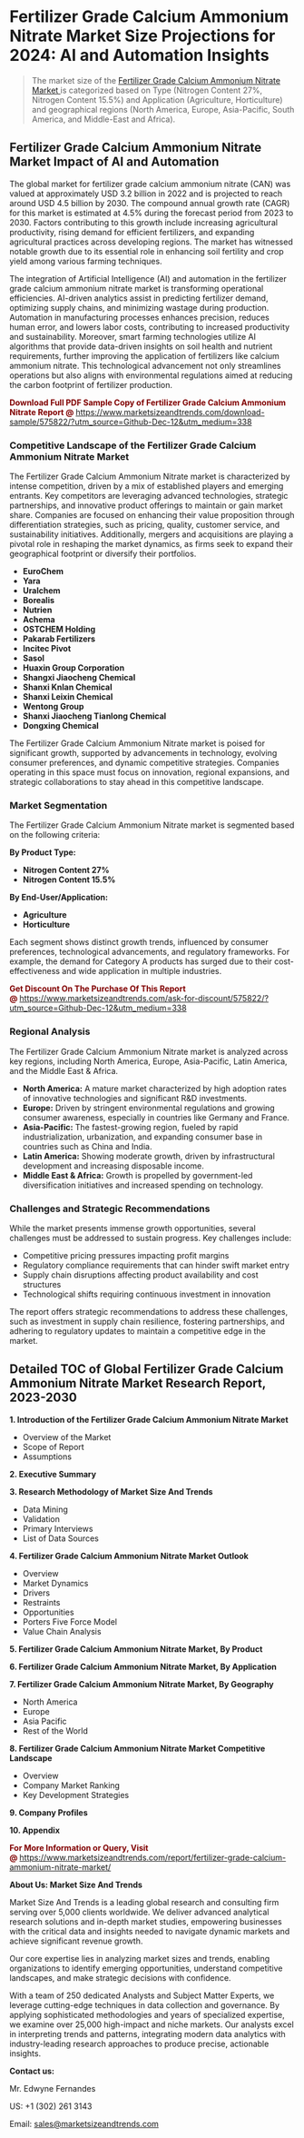 <H1>Fertilizer Grade Calcium Ammonium Nitrate Market Size Projections for 2024: AI and Automation Insights</H1><blockquote><p>The market size of the <a href="https://www.marketsizeandtrends.com/download-sample/575822/?utm_source=Github-Dec-12&amp;utm_medium=338" target="_blank">Fertilizer Grade Calcium Ammonium Nitrate Market </a>is categorized based on Type (Nitrogen Content 27%, Nitrogen Content 15.5%) and Application (Agriculture, Horticulture) and geographical regions (North America, Europe, Asia-Pacific, South America, and Middle-East and Africa).</p></blockquote><p><h2>Fertilizer Grade Calcium Ammonium Nitrate Market Impact of AI and Automation</h2><p>The global market for fertilizer grade calcium ammonium nitrate (CAN) was valued at approximately USD 3.2 billion in 2022 and is projected to reach around USD 4.5 billion by 2030. The compound annual growth rate (CAGR) for this market is estimated at 4.5% during the forecast period from 2023 to 2030. Factors contributing to this growth include increasing agricultural productivity, rising demand for efficient fertilizers, and expanding agricultural practices across developing regions. The market has witnessed notable growth due to its essential role in enhancing soil fertility and crop yield among various farming techniques.</p><p>The integration of Artificial Intelligence (AI) and automation in the fertilizer grade calcium ammonium nitrate market is transforming operational efficiencies. AI-driven analytics assist in predicting fertilizer demand, optimizing supply chains, and minimizing wastage during production. Automation in manufacturing processes enhances precision, reduces human error, and lowers labor costs, contributing to increased productivity and sustainability. Moreover, smart farming technologies utilize AI algorithms that provide data-driven insights on soil health and nutrient requirements, further improving the application of fertilizers like calcium ammonium nitrate. This technological advancement not only streamlines operations but also aligns with environmental regulations aimed at reducing the carbon footprint of fertilizer production.</p></p><p><strong><span style="color: #800000;">Download Full PDF Sample Copy of Fertilizer Grade Calcium Ammonium Nitrate Report @</span>&nbsp;</strong><a href="https://www.marketsizeandtrends.com/download-sample/575822/?utm_source=Github-Dec-12&amp;utm_medium=338">https://www.marketsizeandtrends.com/download-sample/575822/?utm_source=Github-Dec-12&amp;utm_medium=338</a></p><h3>Competitive Landscape of the Fertilizer Grade Calcium Ammonium Nitrate Market</h3><p>The Fertilizer Grade Calcium Ammonium Nitrate market is characterized by intense competition, driven by a mix of established players and emerging entrants. Key competitors are leveraging advanced technologies, strategic partnerships, and innovative product offerings to maintain or gain market share. Companies are focused on enhancing their value proposition through differentiation strategies, such as pricing, quality, customer service, and sustainability initiatives. Additionally, mergers and acquisitions are playing a pivotal role in reshaping the market dynamics, as firms seek to expand their geographical footprint or diversify their portfolios.</p><p><strong><p><ul><li>EuroChem </li><li> Yara </li><li> Uralchem </li><li> Borealis </li><li> Nutrien </li><li> Achema </li><li> OSTCHEM Holding </li><li> Pakarab Fertilizers </li><li> Incitec Pivot </li><li> Sasol </li><li> Huaxin Group Corporation </li><li> Shangxi Jiaocheng Chemical </li><li> Shanxi Knlan Chemical </li><li> Shanxi Leixin Chemical </li><li> Wentong Group </li><li> Shanxi Jiaocheng Tianlong Chemical </li><li> Dongxing Chemical</p></li></ul></p></strong></p><p>The Fertilizer Grade Calcium Ammonium Nitrate market is poised for significant growth, supported by advancements in technology, evolving consumer preferences, and dynamic competitive strategies. Companies operating in this space must focus on innovation, regional expansions, and strategic collaborations to stay ahead in this competitive landscape.</p><h3>Market Segmentation</h3><p>The Fertilizer Grade Calcium Ammonium Nitrate market is segmented based on the following criteria:</p><p><strong>By Product Type:</strong></p><p><strong><p><ul><li>Nitrogen Content 27% </li><li> Nitrogen Content 15.5%</p></li></ul></p></strong></p><p><strong>By End-User/Application:</strong></p><p><strong><p><ul><li>Agriculture </li><li> Horticulture</p></li></ul></p></strong></p><p>Each segment shows distinct growth trends, influenced by consumer preferences, technological advancements, and regulatory frameworks. For example, the demand for Category A products has surged due to their cost-effectiveness and wide application in multiple industries.</p><p><strong><span style="color: #800000;">Get Discount On The Purchase Of This Report @&nbsp;</span></strong><a href="https://www.marketsizeandtrends.com/ask-for-discount/575822/?utm_source=Github-Dec-12&amp;utm_medium=338">https://www.marketsizeandtrends.com/ask-for-discount/575822/?utm_source=Github-Dec-12&amp;utm_medium=338</a></p><h3>Regional Analysis</h3><p>The Fertilizer Grade Calcium Ammonium Nitrate market is analyzed across key regions, including North America, Europe, Asia-Pacific, Latin America, and the Middle East &amp; Africa.</p><ul><li><strong>North America:</strong> A mature market characterized by high adoption rates of innovative technologies and significant R&amp;D investments.</li><li><strong>Europe:</strong> Driven by stringent environmental regulations and growing consumer awareness, especially in countries like Germany and France.</li><li><strong>Asia-Pacific:</strong> The fastest-growing region, fueled by rapid industrialization, urbanization, and expanding consumer base in countries such as China and India.</li><li><strong>Latin America:</strong> Showing moderate growth, driven by infrastructural development and increasing disposable income.</li><li><strong>Middle East &amp; Africa:</strong> Growth is propelled by government-led diversification initiatives and increased spending on technology.</li></ul><h3>Challenges and Strategic Recommendations</h3><p>While the market presents immense growth opportunities, several challenges must be addressed to sustain progress. Key challenges include:</p><ul><li>Competitive pricing pressures impacting profit margins</li><li>Regulatory compliance requirements that can hinder swift market entry</li><li>Supply chain disruptions affecting product availability and cost structures</li><li>Technological shifts requiring continuous investment in innovation</li></ul><p>The report offers strategic recommendations to address these challenges, such as investment in supply chain resilience, fostering partnerships, and adhering to regulatory updates to maintain a competitive edge in the market.</p><h2>Detailed TOC of Global Fertilizer Grade Calcium Ammonium Nitrate Market Research Report, 2023-2030</h2><p><strong>1. Introduction of the Fertilizer Grade Calcium Ammonium Nitrate Market</strong></p><ul><li>Overview of the Market</li><li>Scope of Report</li><li>Assumptions&nbsp;</li></ul><p><strong>2. Executive Summary</strong></p><p><strong>3. Research Methodology of <strong>Market Size And Trends</strong></strong></p><ul><li>Data Mining</li><li>Validation</li><li>Primary Interviews</li><li>List of Data Sources&nbsp;</li></ul><p><strong>4. Fertilizer Grade Calcium Ammonium Nitrate Market Outlook</strong></p><ul><li>Overview</li><li>Market Dynamics</li><li>Drivers</li><li>Restraints</li><li>Opportunities</li><li>Porters Five Force Model</li><li>Value Chain Analysis&nbsp;</li></ul><p><strong>5. Fertilizer Grade Calcium Ammonium Nitrate Market, By Product</strong></p><p><strong>6. Fertilizer Grade Calcium Ammonium Nitrate Market, By Application</strong></p><p><strong>7. Fertilizer Grade Calcium Ammonium Nitrate Market, By Geography</strong></p><ul><li>North America</li><li>Europe</li><li>Asia Pacific</li><li>Rest of the World&nbsp;</li></ul><p><strong>8. Fertilizer Grade Calcium Ammonium Nitrate Market Competitive Landscape</strong></p><ul><li>Overview</li><li>Company Market Ranking</li><li>Key Development Strategies&nbsp;</li></ul><p><strong>9. Company Profiles</strong></p><p><strong>10. Appendix</strong></p><p><strong><span style="color: #800000;">For More Information or Query, Visit @&nbsp;</span></strong><a href="https://www.marketsizeandtrends.com/report/fertilizer-grade-calcium-ammonium-nitrate-market/">https://www.marketsizeandtrends.com/report/fertilizer-grade-calcium-ammonium-nitrate-market/</a></p><p></p><p><strong>About Us:&nbsp;Market Size And Trends</strong></p><p>Market Size And Trends&nbsp;is a leading global research and consulting firm serving over 5,000 clients worldwide. We deliver advanced analytical research solutions and in-depth market studies, empowering businesses with the critical data and insights needed to navigate dynamic markets and achieve significant revenue growth.</p><p>Our core expertise lies in analyzing market sizes and trends, enabling organizations to identify emerging opportunities, understand competitive landscapes, and make strategic decisions with confidence.</p><p>With a team of 250 dedicated Analysts and Subject Matter Experts, we leverage cutting-edge techniques in data collection and governance. By applying sophisticated methodologies and years of specialized expertise, we examine over 25,000 high-impact and niche markets. Our analysts excel in interpreting trends and patterns, integrating modern data analytics with industry-leading research approaches to produce precise, actionable insights.</p><p><strong>Contact us:</strong></p><p>Mr. Edwyne Fernandes</p><p>US: +1 (302) 261 3143</p><p>Email: <a href="mailto:sales@marketsizeandtrends.com">sales@marketsizeandtrends.com</a>&nbsp;</p>
